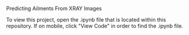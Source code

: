 Predicting Ailments From XRAY Images

To view this project, open the .ipynb file that is located within this repository.
If on mobile, click "View Code" in order to find the .ipynb file.
